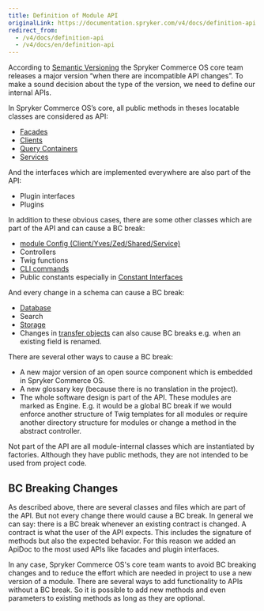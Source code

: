 ```yaml
---
title: Definition of Module API
originalLink: https://documentation.spryker.com/v4/docs/definition-api
redirect_from:
  - /v4/docs/definition-api
  - /v4/docs/en/definition-api
---
```


According to [Semantic Versioning](http://semver.org/) the Spryker Commerce OS core team releases a major version “when there are incompatible API changes”. To make a sound decision about the type of the version, we need to define our internal APIs.

In Spryker Commerce OS’s core, all public methods in theses locatable classes are considered as API:

* [Facades](/docs/scos/dev/developer-guides/202001.0/development-guide/back-end/zed/business-layer/facade/about-facade.html)
* [Clients](/docs/scos/dev/developer-guides/202001.0/development-guide/back-end/yves/client/client.html)
* [Query Containers](/docs/scos/dev/developer-guides/202001.0/development-guide/back-end/zed/persistence-layer/query-container/about-the-query-container.html)
* [Services](/docs/scos/dev/developer-guides/202001.0/development-guide/back-end/data-manipulation/data-enrichment/messages-and-errors/registering-a-new-service.html)

And the interfaces which are implemented everywhere are also part of the API:

* Plugin interfaces
* Plugins

In addition to these obvious cases, there are some other classes which are part of the API and can cause a BC break:

* [module Config (Client/Yves/Zed/Shared/Service)](https://documentation.spryker.com/v4/docs/configuration-management#how-to-retrieve-the-configuration)
* Controllers
* Twig functions
* [CLI commands](/docs/scos/dev/developer-guides/202001.0/development-guide/back-end/data-manipulation/data-enrichment/console-commands/implementing-a-new-console-command.html)
* Public constants especially in [Constant Interfaces](https://documentation.spryker.com/v4/docs/configuration-management#constant-interfaces)

And every change in a schema can cause a BC break:

* [Database](/docs/scos/dev/developer-guides/202001.0/development-guide/back-end/zed/persistence-layer/database-schema-definition.html)
* Search
* [Storage](/docs/scos/dev/developer-guides/202001.0/development-guide/back-end/yves/client/using-and-configuring-redis-as-a-key-value-storage.html)
* Changes in [transfer objects](https://documentation.spryker.com/v4/docs/ht-use-transfer-objects-201903) can also cause BC breaks e.g. when an existing field is renamed.

There are several other ways to cause a BC break:

* A new major version of an open source component which is embedded in Spryker Commerce OS.
* A new glossary key (because there is no translation in the project).
* The whole software design is part of the API. These modules are marked as Engine. E.g. it would be a global BC break if we would enforce another structure of Twig templates for all modules or require another directory structure for modules or change a method in the abstract controller.

Not part of the API are all module-internal classes which are instantiated by factories. Although they have public methods, they are not intended to be used from project code.

## BC Breaking Changes

As described above, there are several classes and files which are part of the API. But not every change there would cause a BC break. In general we can say: there is a BC break whenever an existing contract is changed. A contract is what the user of the API expects. This includes the signature of methods but also the expected behavior. For this reason we added an ApiDoc to the most used APIs like facades and plugin interfaces.

In any case, Spryker Commerce OS's core team wants to avoid BC breaking changes and to reduce the effort which are needed in project to use a new version of a module. There are several ways to add functionality to APIs without a BC break. So it is possible to add new methods and even parameters to existing methods as long as they are optional.

<!-- Last review date: Sep 12, 2019 by Denis Turkov, Oksana Karasyova -->
